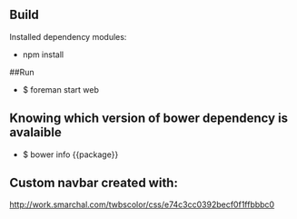## Build

Installed dependency modules:
* npm install

##Run
* $ foreman start web

## Knowing which version of bower dependency is avalaible

* $ bower info {{package}}

## Custom navbar created with:
http://work.smarchal.com/twbscolor/css/e74c3cc0392becf0f1ffbbbc0
